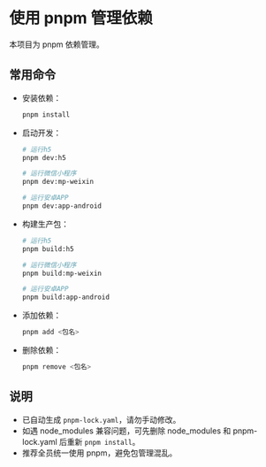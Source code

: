 # 使用 pnpm 管理依赖

本项目为 pnpm 依赖管理。

## 常用命令

- 安装依赖：
    ```bash
    pnpm install
    ```
- 启动开发：

    ```bash
    # 运行h5
    pnpm dev:h5

    # 运行微信小程序
    pnpm dev:mp-weixin

    # 运行安卓APP
    pnpm dev:app-android
    ```

- 构建生产包：

    ```bash
    # 运行h5
    pnpm build:h5

    # 运行微信小程序
    pnpm build:mp-weixin

    # 运行安卓APP
    pnpm build:app-android
    ```

- 添加依赖：
    ```bash
    pnpm add <包名>
    ```
- 删除依赖：
    ```bash
    pnpm remove <包名>
    ```

## 说明

- 已自动生成 `pnpm-lock.yaml`，请勿手动修改。
- 如遇 node_modules 兼容问题，可先删除 node_modules 和 pnpm-lock.yaml 后重新 `pnpm install`。
- 推荐全员统一使用 pnpm，避免包管理混乱。
